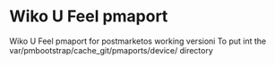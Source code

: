 # Wiko U Feel pmaport
Wiko U Feel pmaport for postmarketos working versioni
To put int the var/pmbootstrap/cache_git/pmaports/device/ directory
